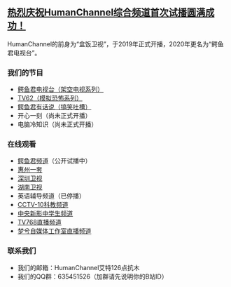 ## [热烈庆祝HumanChannel综合频道首次试播圆满成功！](shibo01.md)

HumanChannel的前身为“盒饭卫视”，于2019年正式开播，2020年更名为“鳄鱼君电视台”。

### 我们的节目
* [鳄鱼君电视台（架空电视系列）](https://www.bilibili.com/medialist/detail/ml1587237628?type=1&spm_id_from=333.999.0.0)
* [TV62（模拟恐怖系列）](https://www.bilibili.com/medialist/detail/ml1591857028?type=1&spm_id_from=333.999.0.0)
* [鳄鱼君有话说（搞笑吐槽）](https://www.bilibili.com/medialist/detail/ml1598841028?type=1&spm_id_from=333.999.0.0)
* 开心一刻（尚未正式开播）
* 电脑冷知识（尚未正式开播）

### 在线观看
* [鳄鱼君频道](https://meeting.tencent.com/p/6787354737)（公开试播中）
* [惠州一套](hztv.md)
* [深圳卫视](https://www.sztv.com.cn/dianshi.shtml?id=7867)
* [湖南卫视](http://live.mgtv.com/)
* 英语辅导频道（已停播）
* [CCTV-10科教频道](https://tv.cctv.com/live/cctv10/m/)
* [中央新影中学生频道](http://m.zxstv.com.cn/zhibo)
* [TV768直播频道](https://live.bilibili.com/6674145?broadcast_type=0&is_room_feed=0&spm_id_from=333.999.0.0)
* [梦兮自媒体工作室直播频道](https://www.bilibili.com/blackboard/live/live-activity-player.html?cid=24553973&quality=0)

### 联系我们
* 我们的邮箱：HumanChannel艾特126点抗木
* 我们的QQ群：635451526（加群请先说明你的B站ID）
